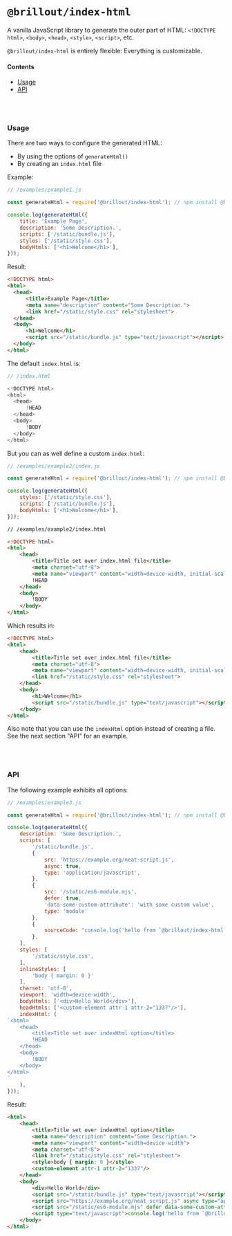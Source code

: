 <!---






    WARNING, READ THIS.
    This is a computed file. Do not edit.
    Edit `/readme.template.md` instead.












    WARNING, READ THIS.
    This is a computed file. Do not edit.
    Edit `/readme.template.md` instead.












    WARNING, READ THIS.
    This is a computed file. Do not edit.
    Edit `/readme.template.md` instead.












    WARNING, READ THIS.
    This is a computed file. Do not edit.
    Edit `/readme.template.md` instead.












    WARNING, READ THIS.
    This is a computed file. Do not edit.
    Edit `/readme.template.md` instead.






-->
# `@brillout/index-html`

A vanilla JavaScript library to generate the outer part of HTML:
`<!DOCTYPE html>`,
`<body>`,
`<head>`,
`<style>`,
`<script>`,
etc.

`@brillout/index-html` is entirely flexible: Everything is customizable.

#### Contents

 - [Usage](#usage)
 - [API](#api)

<br/>
<br/>




### Usage

There are two ways to configure the generated HTML:
 - By using the options of `generateHtml()`
 - By creating an `index.html` file

Example:

~~~js
// /examples/example1.js

const generateHtml = require('@brillout/index-html'); // npm install @brillout/index-html

console.log(generateHtml({
    title: 'Example Page',
    description: 'Some Description.',
    scripts: ['/static/bundle.js'],
    styles: ['/static/style.css'],
    bodyHtmls: ['<h1>Welcome</h1>'],
}));
~~~

Result:

~~~html
<!DOCTYPE html>
<html>
  <head>
      <title>Example Page</title>
      <meta name="description" content="Some Description.">
      <link href="/static/style.css" rel="stylesheet">
  </head>
  <body>
      <h1>Welcome</h1>
      <script src="/static/bundle.js" type="text/javascript"></script>
  </body>
</html>
~~~

The default `index.html` is:

~~~js
// /index.html

<!DOCTYPE html>
<html>
  <head>
      !HEAD
  </head>
  <body>
      !BODY
  </body>
</html>
~~~

But you can as well define a custom `index.html`:

~~~js
// /examples/example2/index.js

const generateHtml = require('@brillout/index-html'); // npm install @brillout/index-html

console.log(generateHtml({
    styles: ['/static/style.css'],
    scripts: ['/static/bundle.js'],
    bodyHtmls: ['<h1>Welcome</h1>'],
}));
~~~

~~~html
// /examples/example2/index.html

<!DOCTYPE html>
<html>
    <head>
        <title>Title set over index.html file</title>
        <meta charset="utf-8">
        <meta name="viewport" content="width=device-width, initial-scale=1, maximum-scale=1">
        !HEAD
    </head>
    <body>
        !BODY
    </body>
</html>
~~~

Which results in:

~~~html
<!DOCTYPE html>
<html>
    <head>
        <title>Title set over index.html file</title>
        <meta charset="utf-8">
        <meta name="viewport" content="width=device-width, initial-scale=1, maximum-scale=1">
        <link href="/static/style.css" rel="stylesheet">
    </head>
    <body>
        <h1>Welcome</h1>
        <script src="/static/bundle.js" type="text/javascript"></script>
    </body>
</html>
~~~

Also note that you can use the `indexHtml` option instead of creating a file.
See the next section "API" for an example.

<br/>
<br/>




### API

The following example exhibits all options:

~~~js
// /examples/example3.js

const generateHtml = require('@brillout/index-html'); // npm install @brillout/index-html

console.log(generateHtml({
    description: 'Some Description.',
    scripts: [
        '/static/bundle.js',
        {
            src: 'https://example.org/neat-script.js',
            async: true,
            type: 'application/javascript',
        },
        {
            src: '/static/es6-module.mjs',
            defer: true,
            'data-some-custom-attribute': 'with some custom value',
            type: 'module'
        },
        {
            sourceCode: "console.log('hello from `@brillout/index-html`')",
        },
    ],
    styles: [
        '/static/style.css',
    ],
    inlineStyles: [
        'body { margin: 0 }'
    ],
    charset: 'utf-8',
    viewport: 'width=device-width',
    bodyHtmls: ['<div>Hello World</div>'],
    headHtmls: ['<custom-element attr-1 attr-2="1337"/>'],
    indexHtml: (
`<html>
    <head>
        <title>Title set over indexHtml option</title>
        !HEAD
    </head>
    <body>
        !BODY
    </body>
</html>
`
    ),
}));
~~~

Result:

~~~html
<html>
    <head>
        <title>Title set over indexHtml option</title>
        <meta name="description" content="Some Description.">
        <meta name="viewport" content="width=device-width">
        <meta charset="utf-8">
        <link href="/static/style.css" rel="stylesheet">
        <style>body { margin: 0 }</style>
        <custom-element attr-1 attr-2="1337"/>
    </head>
    <body>
        <div>Hello World</div>
        <script src="/static/bundle.js" type="text/javascript"></script>
        <script src="https://example.org/neat-script.js" async type="application/javascript"></script>
        <script src="/static/es6-module.mjs" defer data-some-custom-attribute="with some custom value" type="module"></script>
        <script type="text/javascript">console.log('hello from `@brillout/index-html`')</script>
    </body>
</html>
~~~

<br/>
<br/>



<!---






    WARNING, READ THIS.
    This is a computed file. Do not edit.
    Edit `/readme.template.md` instead.












    WARNING, READ THIS.
    This is a computed file. Do not edit.
    Edit `/readme.template.md` instead.












    WARNING, READ THIS.
    This is a computed file. Do not edit.
    Edit `/readme.template.md` instead.












    WARNING, READ THIS.
    This is a computed file. Do not edit.
    Edit `/readme.template.md` instead.












    WARNING, READ THIS.
    This is a computed file. Do not edit.
    Edit `/readme.template.md` instead.






-->
